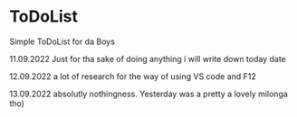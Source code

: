 # ToDoList
Simple ToDoList for da Boys

11.09.2022 Just for tha sake of doing anything i will write down today date

12.09.2022 a lot of research for the way of using VS code and F12

13.09.2022 absolutly nothingness. Yesterday was a pretty a lovely milonga tho)
